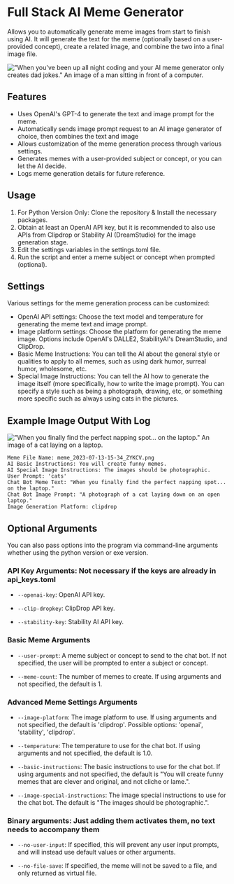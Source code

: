 # Full Stack AI Meme Generator

Allows you to automatically generate meme images from start to finish using AI. It will generate the text for the meme (optionally based on a user-provided concept), create a related image, and combine the two into a final image file.

!["When you've been up all night coding and your AI meme generator only creates dad jokes." An image of a man sitting in front of a computer.](https://github.com/ThioJoe/Full-Stack-AI-Meme-Generator/assets/12518330/2d8ee7cc-a7d3-40ca-a894-64e10085db14)

## Features

- Uses OpenAI's GPT-4 to generate the text and image prompt for the meme.
- Automatically sends image prompt request to an AI image generator of choice, then combines the text and image
- Allows customization of the meme generation process through various settings.
- Generates memes with a user-provided subject or concept, or you can let the AI decide.
- Logs meme generation details for future reference.

## Usage

1. For Python Version Only: Clone the repository & Install the necessary packages.
2. Obtain at least an OpenAI API key, but it is recommended to also use APIs from Clipdrop or Stability AI (DreamStudio) for the image generation stage.
3. Edit the settings variables in the settings.toml file.
4. Run the script and enter a meme subject or concept when prompted (optional).

## Settings

Various settings for the meme generation process can be customized:

- OpenAI API settings: Choose the text model and temperature for generating the meme text and image prompt.
- Image platform settings: Choose the platform for generating the meme image. Options include OpenAI's DALLE2, StabilityAI's DreamStudio, and ClipDrop.
- Basic Meme Instructions: You can tell the AI about the general style or qualities to apply to all memes, such as using dark humor, surreal humor, wholesome, etc.
- Special Image Instructions: You can tell the AI how to generate the image itself (more specifically,  how to write the image prompt). You can specify a style such as being a photograph, drawing, etc, or something more specific such as always using cats in the pictures.

## Example Image Output With Log

!["When you finally find the perfect napping spot... on the laptop." An image of a cat laying on a laptop.](https://github.com/ThioJoe/Full-Stack-AI-Meme-Generator/assets/12518330/6400c973-f7af-45ed-a6ad-c062c2be0b64)

```text
Meme File Name: meme_2023-07-13-15-34_ZYKCV.png
AI Basic Instructions: You will create funny memes.
AI Special Image Instructions: The images should be photographic.
User Prompt: 'cats'
Chat Bot Meme Text: "When you finally find the perfect napping spot... on the laptop."
Chat Bot Image Prompt: "A photograph of a cat laying down on an open laptop."
Image Generation Platform: clipdrop
```

## Optional Arguments

You can also pass options into the program via command-line arguments whether using the python version or exe version.

### API Key Arguments: Not necessary if the keys are already in api_keys.toml

- `--openai-key`: OpenAI API key.

- `--clip-dropkey`: ClipDrop API key.

- `--stability-key`: Stability AI API key.

### Basic Meme Arguments

- `--user-prompt`: A meme subject or concept to send to the chat bot. If not specified, the user will be prompted to enter a subject or concept.

- `--meme-count`: The number of memes to create. If using arguments and not specified, the default is 1.

### Advanced Meme Settings Arguments

- `--image-platform`: The image platform to use. If using arguments and not specified, the default is 'clipdrop'. Possible options: 'openai', 'stability', 'clipdrop'.

- `--temperature`: The temperature to use for the chat bot. If using arguments and not specified, the default is 1.0.

- `--basic-instructions`: The basic instructions to use for the chat bot. If using arguments and not specified, the default is "You will create funny memes that are clever and original, and not cliche or lame.".

- `--image-special-instructions`: The image special instructions to use for the chat bot. The default is "The images should be photographic.".

### Binary arguments: Just adding them activates them, no text needs to accompany them

- `--no-user-input`: If specified, this will prevent any user input prompts, and will instead use default values or other arguments.

- `--no-file-save`: If specified, the meme will not be saved to a file, and only returned as virtual file.
